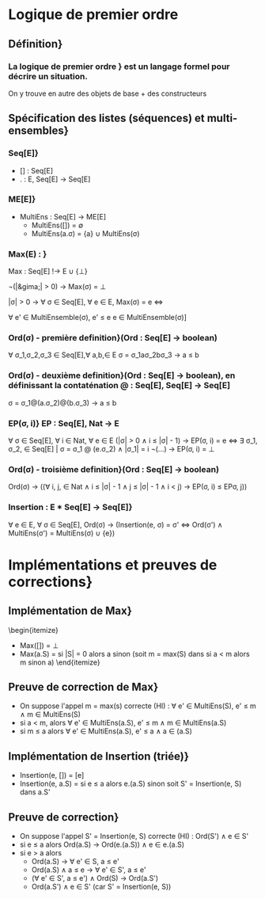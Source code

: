 # Logique de premier ordre

## Définition}
### La logique de premier ordre } est un langage formel pour décrire un situation.
On y trouve en autre des objets de base + des constructeurs

## Spécification des listes (séquences) et multi-ensembles}
### Seq[E]}
* [] : Seq[E]
* . : E, Seq[E] &rarr; Seq[E]


### ME[E]}
* MultiEns : Seq[E] &rarr; ME[E]
  * MultiEns([]) = &empty;
  * MultiEns(a.&sigma;) = {a} &cup; MultiEns(&sigma;)

### Max(E) : }
Max : Seq[E] !&rarr; E &cup; {&perp;}
  
&not;(|&gima;| > 0)
&rarr;
Max(&sigma;) = &perp;
  
|&sigma;| > 0
&rarr;
&forall; &sigma; &isin; Seq[E], &forall; e &isin; E, Max(&sigma;) = e
&hArr;


&forall; e' &isin; MultiEnsemble(&sigma;), e' &le; e
e &isin; MultiEnsemble(&sigma;)\]


### Ord(&sigma;) - première definition}(Ord : Seq[E] -> boolean)

&forall; &sigma;_1,&sigma;_2,&sigma;_3 &isin; Seq[E],&forall; a,b,&isin; E
&sigma; = &sigma;_1a&sigma;_2b&sigma;_3 &rarr; a &le; b

### Ord(&sigma;) - deuxième definition}(Ord : Seq[E] -> boolean), en définissant la contaténation @ : Seq[E], Seq[E] &rarr; Seq[E]

&sigma; = &sigma;_1@(a.&sigma;_2)@(b.&sigma;_3) &rarr; a &le; b


### EP(&sigma;, i)} EP : Seq[E], Nat &rarr; E

  &forall; &sigma; &isin; Seq[E], &forall; i &isin; Nat, &forall; e &isin; E
  (|&sigma;| > 0 &and; i &le; |&sigma;| - 1) &rarr; EP(&sigma;, i) = e &hArr; &exist; &sigma;_1, &sigma;_2, &isin; Seq[E] | &sigma; = &sigma;_1 @ (e.&sigma;_2) &and; |&sigma;_1| = i
  &not;(...) &rarr; EP(&sigma;, i) = &perp;


### Ord(&sigma;) - troisième definition}(Ord : Seq[E] -> boolean)

Ord(&sigma;) &rarr; ((&forall; i, j, &isin; Nat 
&and; i &le; |&sigma;| - 1
&and; j &le; |&sigma;| - 1
&and; i < j)
&rarr; EP(&sigma;, i) &le; EP&sigma;, j))


### Insertion : E * Seq[E] &rarr; Seq[E]}

&forall; e &isin; E, &forall; &sigma; &isin; Seq[E], Ord(&sigma;)
&rarr; (Insertion(e, &sigma;) = &sigma;'
&hArr;
Ord(&sigma;') &and; MultiEns(&sigma;') = MultiEns(&sigma;) &cup; {e})


# Implémentations et preuves de corrections}
## Implémentation de Max}
\begin{itemize}
* Max([]) = &perp;
* Max(a.S) = si |S| = 0 alors a sinon (soit m = max(S) dans si a < m alors m sinon a)
\end{itemize}

## Preuve de correction de Max}
* On suppose l'appel m = max(s) correcte (HI) :
&forall; e' &isin; MultiEns(S), e' &le; m &and; m &isin; MultiEns(S)
* si a < m, alors &forall; e' &isin; MultiEns(a.S), e' &le; m &and; m &isin; MultiEns(a.S)
* si m &le; a alors &forall; e' &isin; MultiEns(a.S), e' &le; a &and; a &isin; (a.S)


## Implémentation de Insertion (triée)}
* Insertion(e, []) = [e]
* Insertion(e, a.S) = si e &le; a alors e.(a.S) sinon soit S' = Insertion(e, S) dans a.S'


## Preuve de correction}
* On suppose l'appel S' = Insertion(e, S) correcte (HI) :
  Ord(S') &and; e &isin; S'
* si e &le; a alors Ord(a.S) &rarr; Ord(e.(a.S)) &and; e &isin; e.(a.S)
* si  e > a alors
  * Ord(a.S) &rarr; &forall; e' &isin; S, a &le; e'
  * Ord(a.S) &and; a &le; e &rarr; &forall; e' &isin; S', a &le; e'
  * (&forall; e' &isin; S', a &le; e') &and; Ord(S) &rarr; Ord(a.S')
  * Ord(a.S') &and; e &isin; S' (car S' = Insertion(e, S))

